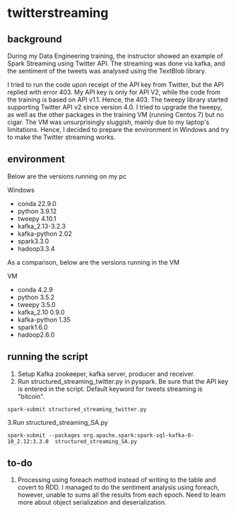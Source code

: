 # twitterstreaming
## background
During my Data Engineering training, the instructor showed an example of Spark Streaming using Twitter API.
The streaming was done via kafka, and the sentiment of the tweets was analysed using the TextBlob library.

I tried to run the code upon receipt of the API key from Twitter, but the API replied with error 403. My API key is only for API V2, while the code from the training is based on API v1.1. Hence, the 403. The tweepy library started supporting Twitter API v2 since version 4.0. I tried to upgrade the tweepy, as well as the other packages in the training VM (running Centos 7) but no cigar. The VM was unsurprisingly sluggish, mainly due to my laptop's limitations. Hence, I decided to prepare the environment in Windows and try to make the Twitter streaming works.

## environment
Below are the versions running on my pc

Windows
- conda 22.9.0
- python 3.9.12
- tweepy 4.10.1
- kafka_2.13-3.2.3
- kafka-python 2.02
- spark3.3.0
- hadoop3.3.4

As a comparison, below are the versions running in the VM 

VM
- conda 4.2.9
- python 3.5.2
- tweepy 3.5.0
- kafka_2.10 0.9.0
- kafka-python 1.35
- spark1.6.0
- hadoop2.6.0

## running the script
1. Setup Kafka zookeeper, kafka server, producer and receiver.
2. Run structured_streaming_twitter.py in pyspark. Be sure that the API key is entered in the script. Default keyword for tweets streaming is "bitcoin".

`spark-submit structured_streaming_twitter.py`

3.Run structured_streaming_SA.py

`spark-submit --packages org.apache.spark:spark-sql-kafka-0-10_2.12:3.3.0  structured_streaming_SA.py`

## to-do
1. Processing using foreach method instead of writing to the table and covert to RDD. I managed to do the sentiment analysis using foreach, however, unable to sums all the results from each epoch. Need to learn more about object serialization and deserialization.

